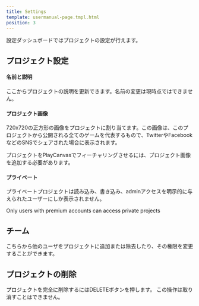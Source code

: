 ```yaml
---
title: Settings
template: usermanual-page.tmpl.html
position: 3
---
```


設定ダッシュボードではプロジェクトの設定が行えます。

## プロジェクト設定

#### 名前と説明

ここからプロジェクトの説明を更新できます。名前の変更は現時点ではできません。

#### プロジェクト画像

720x720の正方形の画像をプロジェクトに割り当てます。この画像は、このプロジェクトから公開される全てのゲームを代表するもので、TwitterやFacebookなどのSNSでシェアされた場合に表示されます。

プロジェクトをPlayCanvasでフィーチャリングさせるには、プロジェクト画像を追加する必要があります。

#### プライベート

プライベートプロジェクトは読み込み、書き込み、adminアクセスを明示的に与えられたユーザーにしか表示されません。

<div class="alert alert-info">
Only users with premium accounts can access private projects
</div>

## チーム

こちらから他のユーザをプロジェクトに追加または除去したり、その権限を変更することができます。

## プロジェクトの削除

プロジェクトを完全に削除するにはDELETEボタンを押します。 この操作は取り消すことはできません。


